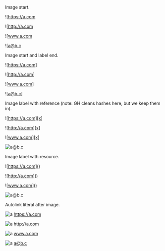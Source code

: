 Image start.

![https://a.com

![http://a.com

![www.a.com

![a@b.c

Image start and label end.

![https://a.com]

![http://a.com]

![www.a.com]

![a@b.c]

Image label with reference (note: GH cleans hashes here, but we keep them in).

![https://a.com][x]

![http://a.com][x]

![www.a.com][x]

![a@b.c][x]

[x]: #

Image label with resource.

![https://a.com]()

![http://a.com]()

![www.a.com]()

![a@b.c]()

Autolink literal after image.

![a]() https://a.com

![a]() http://a.com

![a]() www.a.com

![a]() a@b.c
